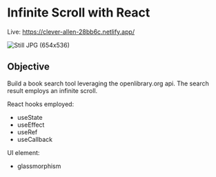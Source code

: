 # Infinite Scroll with React

Live: https://clever-allen-28bb6c.netlify.app/

![Still JPG (654x536)](https://user-images.githubusercontent.com/47830532/107977843-6d4a9200-6f81-11eb-86d5-d1a07fa0cfac.jpg)

## Objective

Build a book search tool leveraging the openlibrary.org api. The search result employs an infinite scroll.

React hooks employed:

- useState
- useEffect
- useRef
- useCallback

UI element:

- glassmorphism

